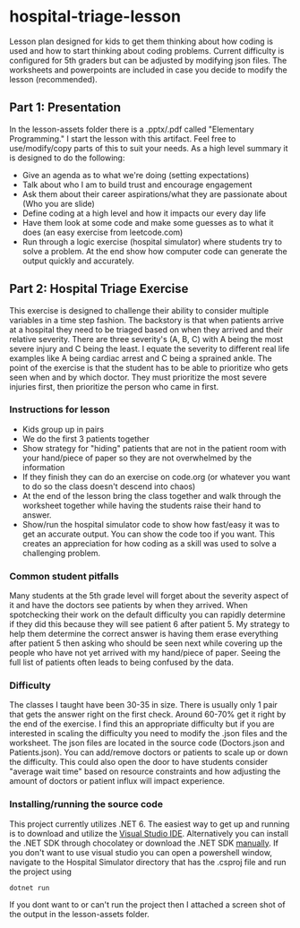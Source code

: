 # hospital-triage-lesson
Lesson plan designed for kids to get them thinking about how coding is used and how to start thinking about coding problems. Current difficulty is configured for 5th graders but can be adjusted by modifying json files. The worksheets and powerpoints are included in case you decide to modify the lesson (recommended).

## Part 1: Presentation
In the lesson-assets folder there is a .pptx/.pdf called "Elementary Programming." I start the lesson with this artifact. Feel free to use/modify/copy parts of this to suit your needs. As a high level summary it is designed to do the following:
 - Give an agenda as to what we're doing (setting expectations)
 - Talk about who I am to build trust and encourage engagement
 - Ask them about their career aspirations/what they are passionate about (Who you are slide)
 - Define coding at a high level and how it impacts our every day life
 - Have them look at some code and make some guesses as to what it does (an easy exercise from leetcode.com)
 - Run through a logic exercise (hospital simulator) where students try to solve a problem. At the end show how computer code can generate the output quickly and accurately.

## Part 2: Hospital Triage Exercise
This exercise is designed to challenge their ability to consider multiple variables in a time step fashion. The backstory is that when patients arrive at a hospital they need to be triaged based on when they arrived and their relative severity. There are three severity's (A, B, C) with A being the most severe injury and C being the least. I equate the severity to different real life examples like A being cardiac arrest and C being a sprained ankle. The point of the exercise is that the student has to be able to prioritize who gets seen when and by which doctor. They must prioritize the most severe injuries first, then prioritize the person who came in first.

### Instructions for lesson
- Kids group up in pairs
- We do the first 3 patients together
- Show strategy for "hiding" patients that are not in the patient room with your hand/piece of paper so they are not overwhelmed by the information
- If they finish they can do an exercise on code.org (or whatever you want to do so the class doesn't descend into chaos)
- At the end of the lesson bring the class together and walk through the worksheet together while having the students raise their hand to answer.
- Show/run the hospital simulator code to show how fast/easy it was to get an accurate output. You can show the code too if you want. This creates an appreciation for how coding as a skill was used to solve a challenging problem.

### Common student pitfalls
Many students at the 5th grade level will forget about the severity aspect of it and have the doctors see patients by when they arrived. When spotchecking their work on the default difficulty you can rapidly determine if they did this because they will see patient 6 after patient 5. My strategy to help them determine the correct answer is having them erase everything after patient 5 then asking who should be seen next while covering up the people who have not yet arrived with my hand/piece of paper. Seeing the full list of patients often leads to being confused by the data.

### Difficulty
The classes I taught have been 30-35 in size. There is usually only 1 pair that gets the answer right on the first check. Around 60-70% get it right by the end of the exercise. I find this an appropriate difficulty but if you are interested in scaling the difficulty you need to modify the .json files and the worksheet. The json files are located in the source code (Doctors.json and Patients.json). You can add/remove doctors or patients to scale up or down the difficulty. This could also open the door to have students consider "average wait time" based on resource constraints and how adjusting the amount of doctors or patient influx will impact experience.

### Installing/running the source code
This project currently utilizes .NET 6. The easiest way to get up and running is to download and utilize the [Visual Studio IDE](https://visualstudio.microsoft.com/vs/). Alternatively you can install the .NET SDK through chocolatey or download the .NET SDK [manually](https://dotnet.microsoft.com/en-us/download). If you don't want to use visual studio you can open a powershell window, navigate to the Hospital Simulator directory that has the .csproj file and run the project using 
```
dotnet run
```
If you dont want to or can't run the project then I attached a screen shot of the output in the lesson-assets folder.

